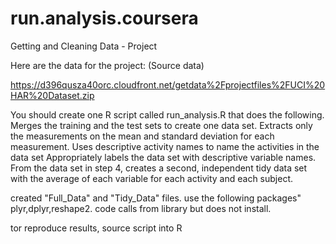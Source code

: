 # run.analysis.coursera
Getting and Cleaning Data - Project


Here are the data for the project: (Source data)

https://d396qusza40orc.cloudfront.net/getdata%2Fprojectfiles%2FUCI%20HAR%20Dataset.zip 

 You should create one R script called run_analysis.R that does the following. 
Merges the training and the test sets to create one data set.
Extracts only the measurements on the mean and standard deviation for each measurement. 
Uses descriptive activity names to name the activities in the data set
Appropriately labels the data set with descriptive variable names. 
From the data set in step 4, creates a second, independent tidy data set with the average of each variable for each activity and each subject.

created "Full_Data" and "Tidy_Data" files. use the following packages" plyr,dplyr,reshape2. code calls from library but does not install.

tor reproduce results, source script into R
